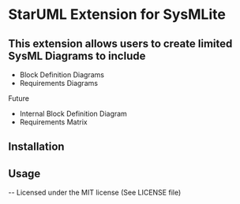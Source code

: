 # StarUML Extension for SysMLite

## This extension allows users to create limited SysML Diagrams to include

* Block Definition Diagrams
* Requirements Diagrams

Future
* Internal Block Definition Diagram
* Requirements Matrix


## Installation

## Usage

--
Licensed under the MIT license (See LICENSE file)
